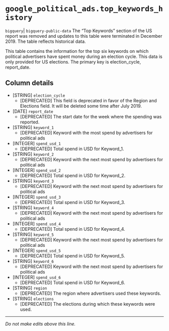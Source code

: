 # `google_political_ads.top_keywords_history`
`bigquery`| `bigquery-public-data`
The “Top Keywords” section of the US report was removed and updates to this table were terminated in December 2019. The table reflects historical data.

This table contains the information for the top six keywords on which political
advertisers have spent money during an election cycle. This data is only
provided for US elections. The primary key is election_cycle, report_date.

## Column details
* [STRING]    `election_cycle`
  - [DEPRECATED] This field is deprecated in favor of the Region and Elections field. It will be deleted some time after July 2019.
* [DATE]      `report_date`
  - [DEPRECATED] The start date for the week where the spending was reported.
* [STRING]    `keyword_1`
  -  [DEPRECATED] Keyword with the most spend by advertisers for political ads
* [INTEGER]   `spend_usd_1`
  - [DEPRECATED] Total spend in USD for Keyword_1.
* [STRING]    `keyword_2`
  - [DEPRECATED] Keyword with the next most spend by advertisers for political ads
* [INTEGER]   `spend_usd_2`
  - [DEPRECATED] Total spend in USD for Keyword_2.
* [STRING]    `keyword_3`
  - [DEPRECATED] Keyword with the next most spend by advertisers for political ads
* [INTEGER]   `spend_usd_3`
  - [DEPRECATED] Total spend in USD for Keyword_3.
* [STRING]    `keyword_4`
  - [DEPRECATED] Keyword with the next most spend by advertisers for political ads
* [INTEGER]   `spend_usd_4`
  - [DEPRECATED] Total spend in USD for Keyword_4.
* [STRING]    `keyword_5`
  - [DEPRECATED] Keyword with the next most spend by advertisers for political ads
* [INTEGER]   `spend_usd_5`
  - [DEPRECATED] Total spend in USD for Keyword_5.
* [STRING]    `keyword_6`
  - [DEPRECATED] Keyword with the next most spend by advertisers for political ads
* [INTEGER]   `spend_usd_6`
  - [DEPRECATED] Total spend in USD for Keyword_6.
* [STRING]    `region`
  - [DEPRECATED] The region where advertisers used these keywords.
* [STRING]    `elections`
  - [DEPRECATED] The elections during which these keywords were used.

-------------------------------------------------------------------------------
*Do not make edits above this line.*
